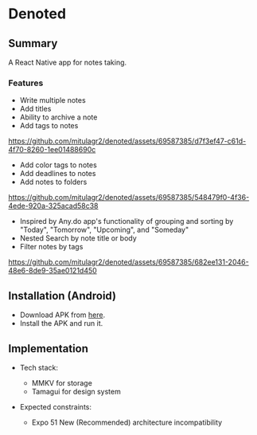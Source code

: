 # Denoted

## Summary

A React Native app for notes taking.

### Features

- Write multiple notes
- Add titles
- Ability to archive a note
- Add tags to notes

https://github.com/mitulagr2/denoted/assets/69587385/d7f3ef47-c61d-4f70-8260-1ee01488690c

- Add color tags to notes
- Add deadlines to notes
- Add notes to folders

https://github.com/mitulagr2/denoted/assets/69587385/548479f0-4f36-4ede-920a-325acad58c38

- Inspired by Any.do app's functionality of grouping and sorting by "Today", "Tomorrow", "Upcoming", and "Someday"
- Nested Search by note title or body
- Filter notes by tags

https://github.com/mitulagr2/denoted/assets/69587385/682ee131-2046-48e6-8de9-35ae0121d450

## Installation (Android)

- Download APK from [here](https://expo.dev/artifacts/eas/7yEfnM74PgKY8CTTsuDdfo.apk).
- Install the APK and run it.

## Implementation

- Tech stack:

  - MMKV for storage
  - Tamagui for design system

- Expected constraints:
  - Expo 51 New (Recommended) architecture incompatibility
